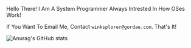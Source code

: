 Hello There! I Am A System Programmer Always Intrested In How OSes Work!

If You Want To Email Me, Contact `winksplorer@gordae.com`.
That's It!

![Anurag's GitHub stats](https://github-readme-stats.vercel.app/api?username=winksplorer&show_icons=true&theme=radical)
